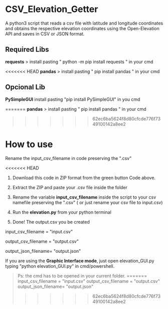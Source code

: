 # CSV_Elevation_Getter

A python3 script that reads a csv file with latitude and longitude coordinates and obtains the respective elevation coordinates using the Open-Elevation API and saves in CSV or JSON format.

  

## Required Libs

**requests** > install pasting " python -m pip install requests " in your cmd

<<<<<<< HEAD
**pandas** > install pasting " pip install pandas " in your cmd

  

## Opcional Lib

**PySimpleGUI** install pasting "pip install PySimpleGUI" in you cmd

  
=======
**pandas**  > install pasting  " pip install pandas " in your cmd
>>>>>>> 62ec6ba5624f8d80cfcde776f7349100142a8ee2

# How to use

Rename the input_csv_filename in code preserving the ".csv"

<<<<<<< HEAD
  

1. Download this code in ZIP format from the green button Code above.

2. Extract the ZIP and paste your .csv file inside the folder

3. Rename the variable **input_csv_filename** inside the script to your csv namefile preserving the ".csv" ( or just rename your csv file to input.csv)

4. Run the **elevation.py** from your python terminal

5. Done! The output.csv you be created

  

input_csv_filename = "input.csv"

output_csv_filename = "output.csv"

output_json_filename= "output.json"

  

If you are using the **Graphic Interface mode**, just open elevation_GUI.py typing "python elevation_GUI.py" in cmd/powershell. 
>Ps: the cmd has to be opened in your current folder.
=======
	input_csv_filename = "input.csv"
	output_csv_filename = "output.csv"
	output_json_filename= "output.json"
>>>>>>> 62ec6ba5624f8d80cfcde776f7349100142a8ee2
